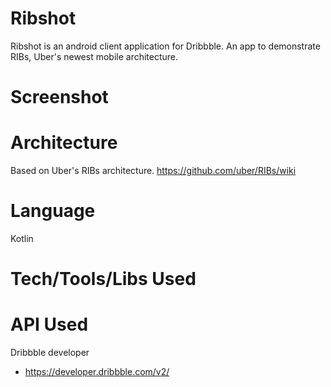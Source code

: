 # Ribshot

Ribshot is an android client application for Dribbble. An app to demonstrate RIBs, Uber's newest mobile architecture.

# Screenshot

# Architecture 
Based on Uber's RIBs architecture.
https://github.com/uber/RIBs/wiki

# Language
Kotlin

# Tech/Tools/Libs Used

# API Used

Dribbble developer
- https://developer.dribbble.com/v2/